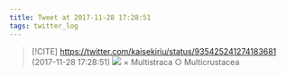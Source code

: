 ```yaml
---
title: Tweet at 2017-11-28 17:28:51
tags: twitter_log
---
```


> [!CITE] https://twitter.com/kaisekiriu/status/935425241274183681 (2017-11-28 17:28:51)
> ![](https://twitter.com/kaisekiriu/status/935425241274183681)
> × Multistraca
> ○ Multicrustacea
